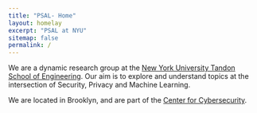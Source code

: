 ```yaml
---
title: "PSAL- Home"
layout: homelay
excerpt: "PSAL at NYU"
sitemap: false
permalink: /
---
```


We are a dynamic research group at the [New York University Tandon School of Engineering](hhttps://engineering.nyu.edu/). Our aim is to explore and understand topics at the intersection of Security, Privacy and Machine Learning.

We are located in Brooklyn, and are part of the [Center for Cybersecurity](https://engineering.nyu.edu/research-innovation/centers/nyu-center-cybersecurity-ccs).
